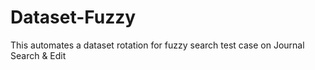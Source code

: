 # Dataset-Fuzzy
This automates a dataset rotation for fuzzy search test case on Journal Search &amp; Edit
